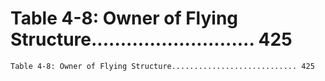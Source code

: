# Table 4-8: Owner of Flying Structure............................ 425

```
Table 4-8: Owner of Flying Structure............................ 425

```
